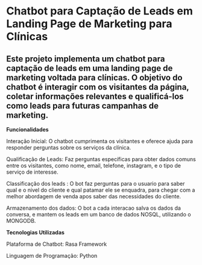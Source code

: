 <h1>Chatbot para Captação de Leads em Landing Page de Marketing para Clínicas</h1>

<h2>Este projeto implementa um chatbot para captação de leads em uma landing page de marketing voltada para clínicas. O objetivo do chatbot é interagir com os visitantes da página, coletar informações relevantes e qualificá-los como leads para futuras campanhas de marketing.
</h2>

<strong>Funcionalidades</strong>

</strong>Interação Inicial: O chatbot cumprimenta os visitantes e oferece ajuda para responder perguntas sobre os serviços da clínica.</strong>

Qualificação de Leads: Faz perguntas específicas para obter dados comuns entre os visitantes, como nome, email, telefone, instagram, e o tipo de serviço de interesse.

Classificação dos leads : O bot faz perguntas para o usuario para saber qual e o nivel do cliente e qual patamar ele se enquadra, para chegar com a melhor abordagem de venda apos saber das necessidades do cliente.

Armazenamento dos dados: O bot a cada interacao salva os dados da conversa, e mantem os leads em um banco de dados NOSQL, utilizando o MONGODB.

<strong>Tecnologias Utilizadas</strong>

Plataforma de Chatbot: Rasa Framework

Linguagem de Programação: Python
